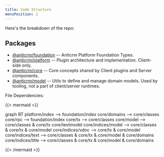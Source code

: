 ```yaml
---
title: Code Structure
menuPosition: 2
---
```


Here's the breakdown of the repo:

## Packages
* [@anticrm/foundation](/apis/foundation) -- Anticrm Platform Foundation Types.
* [@anticrm/platform](/apis/platform) -- Plugin architecture and implementation. Client-side only.
* [@anticrm/core](/apis/core) -- Core concepts shared by Client plugins and Server components.
* [@anticrm/model](/apis/model) -- Utils to define and manage domain models. Used by tooling, not a part of client/server runtimes.

File Dependencies:

{{< mermaid >}}

graph BT
    platform/index --> foundation/index
    core/domains --> core/classes
    core/rpc --> foundation/index
    core/tx --> core/classes
    core/model --> core/classes & core/tx
    core/textmodel
    core/indices/model --> core/classes & core/tx & core/model
    core/indices/vdoc --> core/tx & core/model
    core/indices/text --> core/classes & core/tx &  core/model & core/domains
    core/indices/title --> core/classes & core/tx & core/model & core/domains

{{< /mermaid >}}

